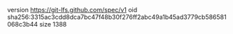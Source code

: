 version https://git-lfs.github.com/spec/v1
oid sha256:3315ac3cdd8dca7bc47f48b30f276ff2abc49a1b45ad3779cb586581068c3b44
size 1388
